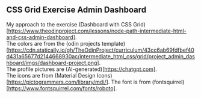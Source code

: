 ## CSS Grid Exercise Admin Dashboard

My approach to the exercise (Dashboard with CSS Grid)[https://www.theodinproject.com/lessons/node-path-intermediate-html-and-css-admin-dashboard].  
The colors are from the (odin projects template)[https://cdn.statically.io/gh/TheOdinProject/curriculum/43cc6ab69fdfbef40d431a65677d2144668930ac/intermediate_html_css/grid/project_admin_dashboard/imgs/dashboard-project.png].  
The profile pictures are (AI-generated)[https://chatgpt.com].  
The icons are from (Material Design Icons)[https://pictogrammers.com/library/mdi/].
The font is from (fontsquirrel)[https://www.fontsquirrel.com/fonts/roboto].
